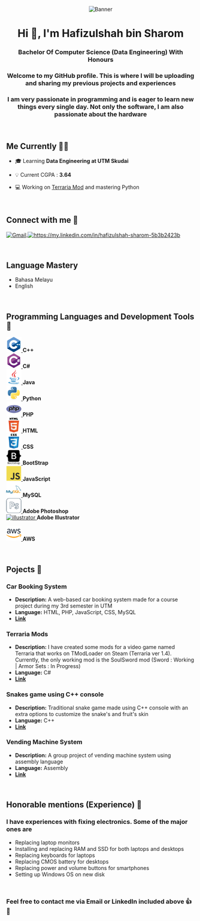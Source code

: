 <p align="center">
  
<img src="https://github.com/Hafizulshah/Hafizulshah/assets/146704678/c475f1d2-9dc4-4ac4-bb33-d8d5eace77cf" alt="Banner">

</p>

<h1 align="center">Hi 👋, I'm Hafizulshah bin Sharom</h1>
<h3 align="center">Bachelor Of Computer Science (Data Engineering) With Honours</h3>
<h3 align="center">Welcome to my GitHub profile. This is where I will be uploading and sharing my previous projects and experiences</h3>
<h3 align="center">I am very passionate in programming and is eager to learn new things every single day. Not only the software, I am also passionate about the hardware</h3>
<br>

## Me Currently 👨‍🎓
- 🎓 Learning **Data Engineering at UTM Skudai**

- 💡 Current CGPA : **3.64**

- 💻 Working on [Terraria Mod](https://github.com/Hafizulshah/Terraria-Mod) and mastering Python

<br>

## Connect  with me 🔗
<p align="left">
<a href="mailto:hafizulshah@graduate.utm.my">
  <img align="center" src="https://static.vecteezy.com/system/resources/thumbnails/020/964/377/small_2x/gmail-mail-icon-for-web-design-free-png.png" alt="Gmail" width="50" height="50">
<a href="https://linkedin.com/in/https://my.linkedin.com/in/hafizulshah-sharom-5b3b2423b" target="blank">
  <img align="center" src="https://raw.githubusercontent.com/rahuldkjain/github-profile-readme-generator/master/src/images/icons/Social/linked-in-alt.svg" alt="https://my.linkedin.com/in/hafizulshah-sharom-5b3b2423b" height="50" width="40" /></a>
</p>

<br>

## Language Mastery
- Bahasa Melayu
- English

<br>

## Programming Languages and Development Tools 🔧
<a href="https://www.w3schools.com/cpp/" target="_blank" rel="noreferrer"> <img src="https://raw.githubusercontent.com/devicons/devicon/master/icons/cplusplus/cplusplus-original.svg" alt="cplusplus" width="40" height="40"/> </a> <b> C++</b>
<br>
<a href="https://www.w3schools.com/cs/" target="_blank" rel="noreferrer"> <img src="https://raw.githubusercontent.com/devicons/devicon/master/icons/csharp/csharp-original.svg" alt="csharp" width="40" height="40"/> </a> <b> C#</b>
<br>
<a href="https://www.java.com" target="_blank" rel="noreferrer"> <img src="https://raw.githubusercontent.com/devicons/devicon/master/icons/java/java-original.svg" alt="java" width="40" height="40"/> </a> <b> Java</b>
<br>
<a href="https://www.python.org" target="_blank" rel="noreferrer"> <img src="https://raw.githubusercontent.com/devicons/devicon/master/icons/python/python-original.svg" alt="python" width="40" height="40"/> </a> <b> Python</b> 
<br>
<a href="https://www.php.net" target="_blank" rel="noreferrer"> <img src="https://raw.githubusercontent.com/devicons/devicon/master/icons/php/php-original.svg" alt="php" width="40" height="40"/> </a> <b> PHP</b>
<br>
<a href="https://www.w3.org/html/" target="_blank" rel="noreferrer"> <img src="https://raw.githubusercontent.com/devicons/devicon/master/icons/html5/html5-original-wordmark.svg" alt="html5" width="40" height="40"/> </a> <b> HTML</b>
<br>
<a href="https://www.w3schools.com/css/" target="_blank" rel="noreferrer"> <img src="https://raw.githubusercontent.com/devicons/devicon/master/icons/css3/css3-original-wordmark.svg" alt="css3" width="40" height="40"/> </a> <b> CSS</b>
<br>
<a href="https://getbootstrap.com" target="_blank" rel="noreferrer"> <img src="https://raw.githubusercontent.com/devicons/devicon/master/icons/bootstrap/bootstrap-plain-wordmark.svg" alt="bootstrap" width="40" height="40"/> </a> <b> BootStrap</b>
<br>
<a href="https://developer.mozilla.org/en-US/docs/Web/JavaScript" target="_blank" rel="noreferrer"> <img src="https://raw.githubusercontent.com/devicons/devicon/master/icons/javascript/javascript-original.svg" alt="javascript" width="40" height="40"/> </a> <b> JavaScript</b>
<br>
<a href="https://www.mysql.com/" target="_blank" rel="noreferrer"> <img src="https://raw.githubusercontent.com/devicons/devicon/master/icons/mysql/mysql-original-wordmark.svg" alt="mysql" width="40" height="40"/> </a> <b> MySQL</b>
<br>
<a href="https://www.photoshop.com/en" target="_blank" rel="noreferrer"> <img src="https://raw.githubusercontent.com/devicons/devicon/master/icons/photoshop/photoshop-line.svg" alt="photoshop" width="40" height="40"/> </a> <b> Adobe Photoshop</b>
<br>
<a href="https://www.adobe.com/in/products/illustrator.html" target="_blank" rel="noreferrer"> <img src="https://www.vectorlogo.zone/logos/adobe_illustrator/adobe_illustrator-icon.svg" alt="illustrator" width="40" height="40"/> </a> <b> Adobe Illustrator</b>
<br>
<p align="left"> <a href="https://aws.amazon.com" target="_blank" rel="noreferrer"> <img src="https://raw.githubusercontent.com/devicons/devicon/master/icons/amazonwebservices/amazonwebservices-original-wordmark.svg" alt="aws" width="40" height="40"/> </a> <b> AWS</b>
</p>

<br>

## Pojects 📁
### Car Booking System
- **Description:** A web-based car booking system made for a course project during my 3rd semester in UTM
- **Language:** HTML, PHP, JavaScript, CSS, MySQL
- **[Link](https://carrentalcbs.000webhostapp.com/index.php)**

### Terraria Mods
- **Description:** I have created some mods for a video game named Terraria that works on TModLoader on Steam (Terraria ver 1.4). Currently, the only working mod is the SoulSword mod (Sword : Working | Armor Sets : In Progress)
- **Language:** C#
- **[Link](https://github.com/Hafizulshah/Terraria-Mod)**

### Snakes game using C++ console
- **Description:** Traditional snake game made using C++ console with an extra options to customize the snake's and fruit's skin
- **Language:** C++
- **[Link](https://github.com/Hafizulshah/Snakes_CPP)**

### Vending Machine System
- **Description:** A group project of vending machine system using assembly language
- **Language:** Assembly
- **[Link](https://github.com/Hafizulshah/Vending_Machine)**

<br>

## Honorable mentions (Experience) 📡
### I have experiences with fixing electronics. Some of the major ones are
- Replacing laptop monitors
- Installing and replacing RAM and SSD for both laptops and desktops
- Replacing keyboards for laptops
- Replacing CMOS battery for desktops
- Replacing power and volume buttons for smartphones
- Setting up Windows OS on new disk

<br>

### **Feel free to contact me via Email or LinkedIn included above 👍👋**

